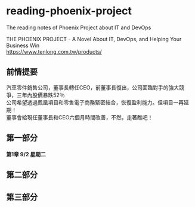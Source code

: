 # reading-phoenix-project
The reading notes of Phoenix Project about IT and DevOps  

THE PHOENIX PROJECT - A Novel About IT, DevOps, and Helping Your Business Win   
https://www.tenlong.com.tw/products/

## 前情提要
汽車零件銷售公司，董事長轉任CEO，前董事長復出，公司面臨對手的強大競爭，三年內股價暴跌52％  
公司希望透過鳳凰項目和零售電子商務緊密結合，恢復盈利能力。但項目一再延期！  
董事會給現任董事長和CEO六個月時間改善，不然，走著瞧吧！

## 第一部分

#### 第1章 9/2 星期二


## 第二部分
## 第三部分